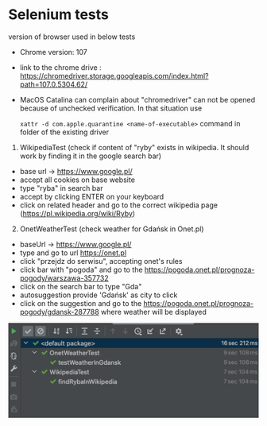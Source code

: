 
# Selenium tests 

version of browser used in below tests
- Chrome version: 107
- link to the chrome drive : https://chromedriver.storage.googleapis.com/index.html?path=107.0.5304.62/
- MacOS Catalina can complain about "chromedriver" can not be opened because of unchecked verification. In that situation use 

    `xattr -d com.apple.quarantine <name-of-executable>` command in folder of the existing driver

1. WikipediaTest (check if content of "ryby" exists in wikipedia. It should work by finding it in the google search bar)
 * base url -> https://www.google.pl/
 * accept all cookies on base website
 * type "ryba" in search bar
 * accept by clicking ENTER on your keyboard
 * click on related header and go to the correct wikipedia page (https://pl.wikipedia.org/wiki/Ryby)

2. OnetWeatherTest (check weather for Gdańsk in Onet.pl)
 * baseUrl -> https://www.google.pl/
 * type and go to url https://onet.pl
 * click "przejdz do serwisu", accepting onet's rules
 * click bar with "pogoda" and go to the https://pogoda.onet.pl/prognoza-pogody/warszawa-357732
 * click on the search bar to type "Gda"
 * autosuggestion provide 'Gdańsk' as city to click
 * click on the suggestion and go to the https://pogoda.onet.pl/prognoza-pogody/gdansk-287788 where weather will be displayed

![img.png](img.png)